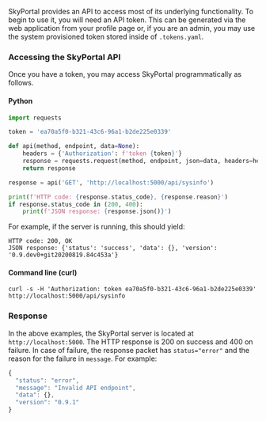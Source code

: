 SkyPortal provides an API to access most of its underlying
functionality. To begin to use it, you will need an API token. This
can be generated via the web application from your profile page or, if
you are an admin, you may use the system provisioned token stored
inside of `.tokens.yaml`.

### Accessing the SkyPortal API

Once you have a token, you may access SkyPortal programmatically as
follows.

#### Python

```python
import requests

token = 'ea70a5f0-b321-43c6-96a1-b2de225e0339'

def api(method, endpoint, data=None):
    headers = {'Authorization': f'token {token}'}
    response = requests.request(method, endpoint, json=data, headers=headers)
    return response

response = api('GET', 'http://localhost:5000/api/sysinfo')

print(f'HTTP code: {response.status_code}, {response.reason}')
if response.status_code in (200, 400):
    print(f'JSON response: {response.json()}')
```

For example, if the server is running, this should yield:

```
HTTP code: 200, OK
JSON response: {'status': 'success', 'data': {}, 'version': '0.9.dev0+git20200819.84c453a'}
```

#### Command line (curl)

```shell
curl -s -H 'Authorization: token ea70a5f0-b321-43c6-96a1-b2de225e0339' http://localhost:5000/api/sysinfo
```

### Response

In the above examples, the SkyPortal server is located at
`http://localhost:5000`. The HTTP response is 200 on
success and 400 on failure. In case of failure, the response packet
has `status="error"` and the reason for the failure in `message`.
For example:

```js
{
  "status": "error",
  "message": "Invalid API endpoint",
  "data": {},
  "version": "0.9.1"
}
```
